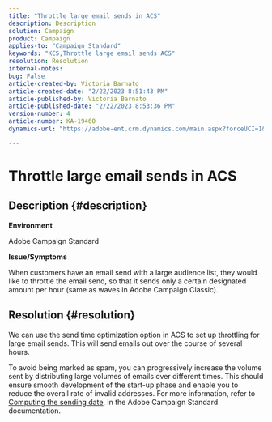 ```yaml
---
title: "Throttle large email sends in ACS"
description: Description
solution: Campaign
product: Campaign
applies-to: "Campaign Standard"
keywords: "KCS,Throttle large email sends ACS"
resolution: Resolution
internal-notes: 
bug: False
article-created-by: Victoria Barnato
article-created-date: "2/22/2023 8:51:43 PM"
article-published-by: Victoria Barnato
article-published-date: "2/22/2023 8:53:36 PM"
version-number: 4
article-number: KA-19460
dynamics-url: "https://adobe-ent.crm.dynamics.com/main.aspx?forceUCI=1&pagetype=entityrecord&etn=knowledgearticle&id=bdc8afb4-f2b2-ed11-83fe-6045bd0067ea"

---
```

# Throttle large email sends in ACS

## Description {#description}


<b>Environment</b>

Adobe Campaign Standard

<b>Issue/Symptoms</b>

When customers have an email send with a large audience list, they would like to throttle the email send, so that it sends only a certain designated amount per hour (same as waves in Adobe Campaign Classic).


## Resolution {#resolution}


We can use the send time optimization option in ACS to set up throttling for large email sends. This will send emails out over the course of several hours.

To avoid being marked as spam, you can progressively increase the volume sent by distributing large volumes of emails over different times. This should ensure smooth development of the start-up phase and enable you to reduce the overall rate of invalid addresses. For more information, refer to [Computing the sending date](https://experienceleague.adobe.com/docs/campaign-standard/using/testing-and-sending/scheduling-messages/computing-the-sending-date.html), in the Adobe Campaign Standard documentation.


